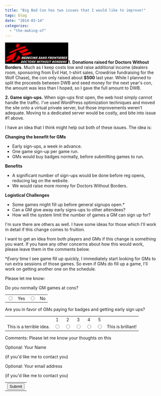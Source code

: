 ```yaml
---
title: "Big Bad Con has two issues that I would like to improve!"
tags: blog
date: "2014-03-14"
categories: 
  - "the-making-of"
---
```


![Doctors Without Borders](/images/msf-logo-header.jpg)**1\. Donations raised for Doctors Without Borders**. Much as I keep costs low and raise additional income (dealers room, sponsoring from Evil Hat, t-shirt sales, Crowdrise fundraising for the Wolf Chase), the con only raised about **$500** last year. While I planned to split the proceeds between DWB and seed money for the next year's con, the amount was less than I hoped, so I gave the full amount to DWB.

**2\. Game sign-ups.** When sign-ups first open, the web host simply cannot handle the traffic. I've used WordPress optimization techniques and moved the site onto a virtual private server, but those improvements weren’t adequate. Moving to a dedicated server would be costly, and bite into issue #1 above.

I have an idea that I think might help out both of these issues. The idea is:

**Changing the benefit for GMs**

- Early sign-ups, a week in advance.
- One game sign-up per game run.
- GMs would buy badges normally, before submitting games to run.

**Benefits**

- A significant number of sign-ups would be done before reg opens, reducing lag on the website.
- We would raise more money for Doctors Without Borders.

**Logistical Challenges**

- Some games might fill up before general signups open.\*
- Can a GM give away early signs-ups to other attendees?
- How will the system limit the number of games a GM can sign up for?

I'm sure there are others as well. I have some ideas for those which I'll work in detail if this change comes to fruition.

I want to get an idea from both players and GMs if this change is something you want. If you have any other concerns about how this would work, please leave them in the comments below.

\*_Every_ time I see game fill up quickly, I immediately start looking for GMs to run extra sessions of those games. So even if GMs do fill up a game, I'll work on getting another one on the schedule.

Please let me know:

Do you normally GM games at cons?

<table><tbody><tr><td><input class="ss-q-radio" id="group_1285257382_1" role="radio" type="radio" name="entry.1285257382" value="Yes"></td><td>Yes</td><td><input class="ss-q-radio" id="group_1285257382_2" role="radio" type="radio" name="entry.1285257382" value="No"></td><td>No</td></tr></tbody></table>

Are you in favor of GMs paying for badges and getting early sign ups?

<table id="entry_254592758" border="0" cellspacing="0" cellpadding="5"><tbody><tr><td class="ss-scalenumbers"></td><td class="ss-scalenumbers" style="text-align: center;"><label class="ss-scalenumber" for="group_254592758_1">1</label></td><td class="ss-scalenumbers" style="text-align: center;"><label class="ss-scalenumber" for="group_254592758_2">2</label></td><td class="ss-scalenumbers" style="text-align: center;"><label class="ss-scalenumber" for="group_254592758_3">3</label></td><td class="ss-scalenumbers" style="text-align: center;"><label class="ss-scalenumber" for="group_254592758_4">4</label></td><td class="ss-scalenumbers" style="text-align: center;"><label class="ss-scalenumber" for="group_254592758_5">5</label></td><td class="ss-scalenumbers"></td></tr><tr role="radiogroup"><td class="ss-scalerow ss-leftlabel"><div class="aria-todo">This is a terrible idea.</div></td><td class="ss-scalerow"><div class="ss-scalerow-fieldcell"><input class="ss-q-radio" id="group_254592758_1" role="radio" type="radio" name="entry.254592758" value="1"></div></td><td class="ss-scalerow"><div class="ss-scalerow-fieldcell"><input class="ss-q-radio" id="group_254592758_2" role="radio" type="radio" name="entry.254592758" value="2"></div></td><td class="ss-scalerow"><div class="ss-scalerow-fieldcell"><input class="ss-q-radio" id="group_254592758_3" role="radio" type="radio" name="entry.254592758" value="3"></div></td><td class="ss-scalerow"><div class="ss-scalerow-fieldcell"><input class="ss-q-radio" id="group_254592758_4" role="radio" type="radio" name="entry.254592758" value="4"></div></td><td class="ss-scalerow"><div class="ss-scalerow-fieldcell"><input class="ss-q-radio" id="group_254592758_5" role="radio" type="radio" name="entry.254592758" value="5"></div></td><td class="ss-scalerow ss-rightlabel">This is brilliant!</td></tr></tbody></table>

Comments: Please let me know your thoughts on this

Optional: Your Name

(if you'd like me to contact you)

Optional: Your email address

(if you'd like me to contact you)

<table id="navigation-table"><tbody><tr><td class="ss-form-entry goog-inline-block" dir="ltr" id="navigation-buttons"><input id="ss-submit" type="submit" name="submit" value="Submit"></td></tr></tbody></table>
